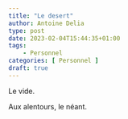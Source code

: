 ```yaml
---
title: "Le desert"
author: Antoine Delia
type: post
date: 2023-02-04T15:44:35+01:00
tags:
    - Personnel
categories: [ Personnel ]
draft: true
---
```


Le vide.

Aux alentours, le néant.


